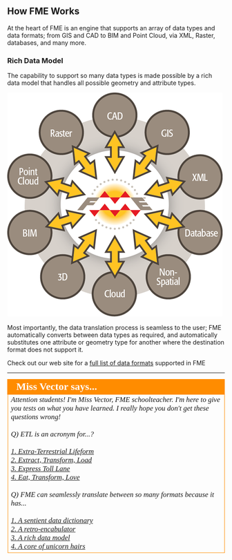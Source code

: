 ## How FME Works ##
At the heart of FME is an engine that supports an array of data types and data formats; from GIS and CAD to BIM and Point Cloud, via XML, Raster, databases, and many more.


### Rich Data Model ###
The capability to support so many data types is made possible by a rich data model that handles all possible geometry and attribute types. 


![FME: Supported Data Types](./Images/Img1.02.FMEDataTypes.png)


Most importantly, the data translation process is seamless to the user; FME automatically converts between data types as required, and automatically substitutes one attribute or geometry type for another where the destination format does not support it.

Check out our web site for a [full list of data formats](http://www.safe.com/fme/format-search/#!) supported in FME


---

<!--Person X Says Section-->

<table style="border-spacing: 0px">
<tr>
<td style="vertical-align:middle;background-color:darkorange;border: 2px solid darkorange">
<i class="fa fa-quote-left fa-lg fa-pull-left fa-fw" style="color:white;padding-right: 12px;vertical-align:text-top"></i>
<span style="color:white;font-size:x-large;font-weight: bold;font-family:serif">Miss Vector says...</span>
</td>
</tr>

<tr>
<td style="border: 1px solid darkorange">
<span style="font-family:serif; font-style:italic; font-size:larger">
Attention students! I'm Miss Vector, FME schoolteacher. I'm here to give you tests on what you have learned. I really hope you don't get these questions wrong!  
<br><br>Q) ETL is an acronym for...?
<br><br><a href="http://52.73.3.37/fmedatastreaming/Manual/QAResponseDotZero.fmw?chapter=1&question=1&answer=1&DestDataset_TEXTLINE=C%3A%5CFMEOutput%5CQAResponse.html">1. Extra-Terrestrial Lifeform</a>
<br><a href="http://52.73.3.37/fmedatastreaming/Manual/QAResponseDotZero.fmw?chapter=1&question=1&answer=2&DestDataset_TEXTLINE=C%3A%5CFMEOutput%5CQAResponse.html">2. Extract, Transform, Load</a>
<br><a href="http://52.73.3.37/fmedatastreaming/Manual/QAResponseDotZero.fmw?chapter=1&question=1&answer=3&DestDataset_TEXTLINE=C%3A%5CFMEOutput%5CQAResponse.html">3. Express Toll Lane</a>
<br><a href="http://52.73.3.37/fmedatastreaming/Manual/QAResponseDotZero.fmw?chapter=1&question=1&answer=4&DestDataset_TEXTLINE=C%3A%5CFMEOutput%5CQAResponse.html">4. Eat, Transform, Love</a>
<br><br>Q) FME can seamlessly translate between so many formats because it has...
<br><br><a href="http://52.73.3.37/fmedatastreaming/Manual/QAResponseDotZero.fmw?chapter=1&question=2&answer=1&DestDataset_TEXTLINE=C%3A%5CFMEOutput%5CQAResponse.html">1. A sentient data dictionary</a>
<br><a href="http://52.73.3.37/fmedatastreaming/Manual/QAResponseDotZero.fmw?chapter=1&question=2&answer=2&DestDataset_TEXTLINE=C%3A%5CFMEOutput%5CQAResponse.html">2. A retro-encabulator</a>
<br><a href="http://52.73.3.37/fmedatastreaming/Manual/QAResponseDotZero.fmw?chapter=1&question=2&answer=3&DestDataset_TEXTLINE=C%3A%5CFMEOutput%5CQAResponse.html">3. A rich data model</a>
<br><a href="http://52.73.3.37/fmedatastreaming/Manual/QAResponseDotZero.fmw?chapter=1&question=2&answer=4&DestDataset_TEXTLINE=C%3A%5CFMEOutput%5CQAResponse.html">4. A core of unicorn hairs</a>

</span>
</td>
</tr>
</table>